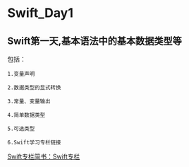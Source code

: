 # Swift_Day1
## Swift第一天,基本语法中的基本数据类型等

包括：

	1.变量声明

	2.数据类型的显式转换

	3.常量、变量输出

	4.简单数据类型

    5.可选类型

    6.Swift学习专栏链接


[Swift专栏简书：Swift专栏](http://www.jianshu.com/nb/8795601)


